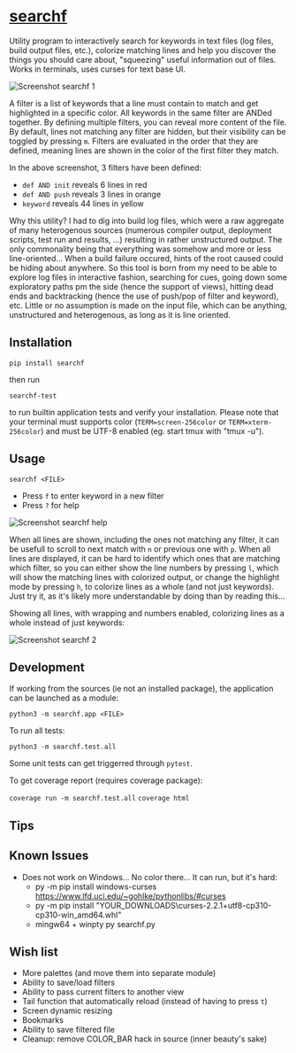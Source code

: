# [searchf](https://github.com/human3/searchf)

Utility program to interactively search for keywords in text files (log files, build output files, etc.), colorize matching lines and help you discover the things you should care about, "squeezing" useful information out of files. Works in terminals, uses curses for text base UI.

![Screenshot searchf 1](https://user-images.githubusercontent.com/15265841/145870066-a5411df9-e8e2-4f3e-ba14-c4cd55f22778.png)

A filter is a list of keywords that a line must contain to match and get highlighted in a specific color. All keywords in the same filter are ANDed together. By defining multiple filters, you can reveal more content of the file. By default, lines not matching any filter are hidden, but their visibility can be toggled by pressing `m`. Filters are evaluated in the order that they are defined, meaning lines are shown in the color of the first filter they match.

In the above screenshot, 3 filters have been defined:
- `def AND init` reveals 6 lines in red
- `def AND push` reveals 3 lines in orange
- `keyword` reveals 44 lines in yellow

Why this utility? I had to dig into build log files, which were a raw aggregate of many heterogenous sources (numerous compiler output, deployment scripts, test run and results, ...) resulting in rather unstructured output. The only commonality being that everything was somehow and more or less line-oriented... When a build failure occured, hints of the root caused could be hiding about anywhere. So this tool is born from my need to be able to explore log files in interactive fashion, searching for cues, going down some exploratory paths pm the side (hence the support of views), hitting dead ends and backtracking (hence the use of push/pop of filter and keyword), etc. Little or no assumption is made on the input file, which can be anything, unstructured and heterogenous, as long as it is line oriented.

## Installation

`pip install searchf`

then run

`searchf-test`

to run builtin application tests and verify your installation. Please note that your terminal must supports color (`TERM=screen-256color` or `TERM=xterm-256color`) and must be UTF-8 enabled (eg. start tmux with "tmux -u").

## Usage

`searchf <FILE>`

- Press `f` to enter keyword in a new filter
- Press `?` for help
 
![Screenshot searchf help](https://user-images.githubusercontent.com/15265841/145870427-25009b65-fd35-446c-bf27-a1e350cc224f.png)

When all lines are shown, including the ones not matching any filter, it can be usefull to scroll to next match with `n` or previous one with `p`. When all lines are displayed, it can be hard to identify which ones that are matching which filter, so you can either show the line numbers by pressing `l`, which will show the matching lines with colorized output, or change the highlight mode by pressing `h`, to colorize lines as a whole (and not just keywords). Just try it, as it's likely more understandable by doing than by reading this...

Showing all lines, with wrapping and numbers enabled, colorizing lines as a whole instead of just keywords:

![Screenshot searchf 2](https://user-images.githubusercontent.com/15265841/145871759-74e6d755-4d02-43a2-8bbb-c3fdec18c61f.png)

## Development

If working from the sources (ie not an installed package), the application can be
launched as a module:

`python3 -m searchf.app <FILE>`

To run all tests:

`python3 -m searchf.test.all`

Some unit tests can get triggerred through `pytest`.

To get coverage report (requires coverage package):

`coverage run -m searchf.test.all`
`coverage html`

## Tips


## Known Issues

- Does not work on Windows... No color there... It can run, but it's hard:
  - py -m pip install windows-curses
    https://www.lfd.uci.edu/~gohlke/pythonlibs/#curses
  - py -m pip install "YOUR\_DOWNLOADS\curses-2.2.1+utf8-cp310-cp310-win_amd64.whl"
  - mingw64 + winpty py searchf.py

## Wish list

- More palettes (and move them into separate module)
- Ability to save/load filters
- Ability to pass current filters to another view
- Tail function that automatically reload (instead of having to press `t`)
- Screen dynamic resizing
- Bookmarks
- Ability to save filtered file
- Cleanup: remove COLOR_BAR hack in source (inner beauty's sake)
